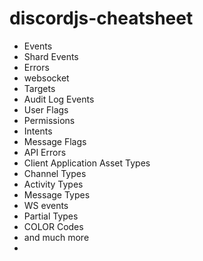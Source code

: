 # discordjs-cheatsheet
- Events
- Shard Events
- Errors
- websocket
- Targets
- Audit Log Events
- User Flags
- Permissions
- Intents
- Message Flags
- API Errors
- Client Application Asset Types
- Channel Types
- Activity Types
- Message Types
- WS events
- Partial Types 
- COLOR Codes
- and much more
- 
